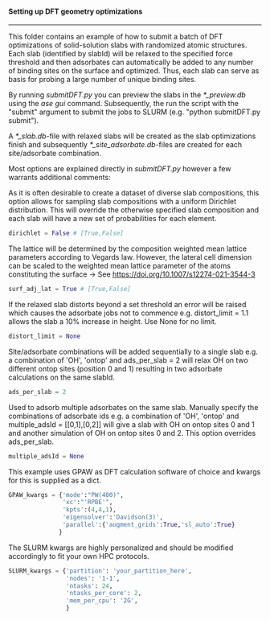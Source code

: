 #### Setting up DFT geometry optimizations
---------------------
This folder contains an example of how to submit a batch of DFT optimizations of solid-solution slabs with randomized atomic structures. Each slab (identified by slabId) will be relaxed to the specified force threshold and then adsorbates can automatically be added to any number of binding sites on the surface and optimized. Thus, each slab can serve as basis for probing a large number of unique binding sites.

By running *submitDFT.py* you can preview the slabs in the *\*_preview.db* using the *ase gui* command. Subsequently, the run the script with the "submit" argument to submit the jobs to SLURM (e.g. "python submitDFT.py submit").

A  *\*_slab.db*-file with relaxed slabs will be created as the slab optimizations finish and subsequently *\*_site_adsorbate.db*-files are created for each site/adsorbate combination.

Most options are explained directly in *submitDFT.py* however a few warrants additional comments:

As it is often desirable to create a dataset of diverse slab compositions, this option allows for sampling slab compositions with a uniform Dirichlet distribution. This will override the otherwise specified slab composition and each slab will have a new set of probabilities for each element.
```python
dirichlet = False # [True,False]
```

The lattice will be determined by the composition weighted mean lattice parameters according to Vegards law. However, the lateral cell dimension can be scaled to the weighted mean lattice parameter of the atoms constituting the surface -> See https://doi.org/10.1007/s12274-021-3544-3
```python
surf_adj_lat = True # [True,False]
```

If the relaxed slab distorts beyond a set threshold an error will be raised which causes the adsorbate jobs not to commence e.g. distort_limit = 1.1 allows the slab a 10% increase in height. Use None for no limit.
```python
distort_limit = None
```

Site/adsorbate combinations will be added sequentially to a single slab e.g. a combination of 'OH', 'ontop' and ads_per_slab = 2 will relax OH on two different ontop sites (position 0 and 1) resulting in two adsorbate calculations on the same slabId.
```python
ads_per_slab = 2
```

Used to adsorb multiple adsorbates on the same slab. Manually specify the combinations of adsorbate ids e.g. a combination of 'OH', 'ontop' and multiple_adsId = [[0,1],[0,2]] will give a slab with OH on ontop sites 0 and 1 and another simulation of OH on ontop sites 0 and 2. This option overrides ads_per_slab.
```python
multiple_adsId = None
```

This example uses GPAW as DFT calculation software of choice and kwargs for this is supplied as a dict.
```python
GPAW_kwargs = {'mode':"PW(400)",
               'xc':"'RPBE'",
               'kpts':(4,4,1),
               'eigensolver':'Davidson(3)',
               'parallel':{'augment_grids':True,'sl_auto':True}
              }
```

The SLURM kwargs are highly personalized and should be modified accordingly to fit your own HPC protocols.
```python
SLURM_kwargs = {'partition': 'your_partition_here',
				'nodes': '1-1',
				'ntasks': 24,
				'ntasks_per_core': 2,
				'mem_per_cpu': '2G',
				}
```

